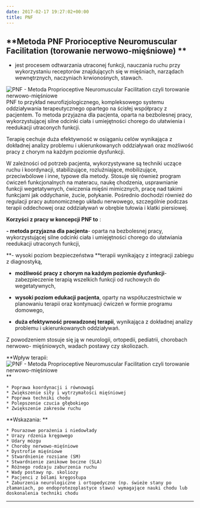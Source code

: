 ```yaml
---
date: 2017-02-17 19:27:02+00:00
title: PNF
---
```


## **Metoda PNF Prorioceptive Neuromuscular Facilitation (torowanie nerwowo-mięśniowe) **


- jest procesem odtwarzania utraconej funkcji, nauczania ruchu przy wykorzystaniu receptorów znajdujących się w mięśniach, narządach wewnętrznych, naczyniach krwionośnych, stawach.

![PNF - Metoda Proprioceptive Neuromuscular Facilitation czyli torowanie nerwowo-mięśniowe](http://fizjoterapia-rzeszow.com.pl/wp-content/uploads/2017/02/dzial_pnf-300x254.jpg)
PNF to przykład neurofizjologicznego, kompleksowego systemu oddziaływania terapeutycznego opartego na ścisłej współpracy z pacjentem. To metoda przyjazna dla pacjenta, oparta na bezbolesnej pracy, wykorzystującej silne odcinki ciała i umiejętności chorego do ułatwienia i reedukacji utraconych funkcji.

Terapię cechuje duża efektywność w osiąganiu celów wynikająca z dokładnej analizy problemu i ukierunkowanych oddziaływań oraz możliwość pracy z chorym na każdym poziomie dysfunkcji.

W zależności od potrzeb pacjenta, wykorzystywane są techniki uczące ruchu i koordynacji, stabilizujące, rozluźniające, mobilizujące, przeciwbólowe i inne, typowe dla metody. Stosuje się również program ćwiczeń funkcjonalnych na materacu, naukę chodzenia, usprawnianie funkcji wegetatywnych, ćwiczenia mięśni mimicznych, pracę nad takimi funkcjami jak oddychanie, żucie, połykanie. Pośrednio dochodzi również do regulacji pracy autonomicznego układu nerwowego, szczególnie podczas terapii oddechowej oraz oddziaływań w obrębie tułowia i klatki piersiowej.





**Korzyści z pracy w koncepcji PNF to** :

**- metoda przyjazna dla pacjenta**- oparta na bezbolesnej pracy, wykorzystującej silne odcinki ciała i umiejętności chorego do ułatwiania reedukacji utraconych funkcji,

**- wysoki poziom bezpieczeństwa **terapii wynikający z integracji zabiegu z diagnostyką,

- **możliwość pracy z chorym na każdym poziomie dysfunkcji**- zabezpieczenie terapią wszelkich funkcji od ruchowych do wegetatywnych,

- **wysoki poziom edukacji pacjenta**, oparty na współuczestnictwie w planowaniu terapii oraz kontynuacji ćwiczeń w formie programu domowego,

- **duża efektywność prowadzonej terapii**, wynikająca z dokładnej analizy problemu i ukierunkowanych oddziaływań.

Z powodzeniem stosuje się ją w neurologii, ortopedii, pediatrii, chorobach nerwowo- mięśniowych, wadach postawy czy skoliozach.



**Wpływ terapii:![PNF - Metoda Proprioceptive Neuromuscular Facilitation czyli torowanie nerwowo-mięśniowe](http://fizjoterapia-rzeszow.com.pl/wp-content/uploads/2017/02/gabinet-fizjoterapii-300x200.jpg)
**

 	* Poprawa koordynacji i równowagi
 	* Zwiększenie siły i wytrzymałości mięśniowej
 	* Poprawa techniki chodu
 	* Polepszenie czucia głębokiego
 	* Zwiększenie zakresów ruchu



**Wskazania: **

 	* Pourazowe porażenia i niedowłady
 	* Urazy rdzenia kręgowego
 	* Udary mózgu
 	* Choroby nerwowo-mięśniowe
 	* Dystrofie mięśniowe
 	* Stwardnienie rozsiane (SM)
 	* Stwardnienie zanikowe boczne (SLA)
 	* Różnego rodzaju zaburzenia ruchu
 	* Wady postawy np. skoliozy
 	* Pacjenci z bólami kręgosłupa
 	* Zaburzenia neurologiczne i ortopedyczne (np. świeże stany po złamaniach, po endoprotezoplastyce stawu) wymagające nauki chodu lub doskonalenia techniki chodu





* * *




